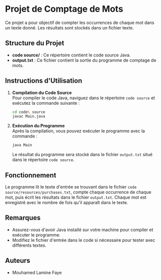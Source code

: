 # Projet de Comptage de Mots

Ce projet a pour objectif de compter les occurrences de chaque mot dans un texte donné. Les résultats sont stockés dans un fichier texte.

## Structure du Projet

- **code source/** : Ce répertoire contient le code source Java.
- **output.txt** : Ce fichier contient la sortie du programme de comptage de mots.

## Instructions d'Utilisation

1. **Compilation du Code Source**  
   Pour compiler le code Java, naviguez dans le répertoire `code source` et exécutez la commande suivante :
   ```bash
   cd code\ source
   javac Main.java
   ```

2. **Exécution du Programme**  
   Après la compilation, vous pouvez exécuter le programme avec la commande :
   ```bash
   java Main
   ```

   Le résultat du programme sera stocké dans le fichier `output.txt` situé dans le répertoire `code source`.

## Fonctionnement

Le programme lit le texte d'entrée se trouvant dans le fichier `code source/resources/purchases.txt`, compte chaque occurrence de chaque mot, puis écrit les résultats dans le fichier `output.txt`. Chaque mot est enregistré avec le nombre de fois qu'il apparaît dans le texte.

## Remarques

- Assurez-vous d'avoir Java installé sur votre machine pour compiler et exécuter le programme.
- Modifiez le fichier d'entrée dans le code si nécessaire pour tester avec différents textes.

## Auteurs

- Mouhamed Lamine Faye
